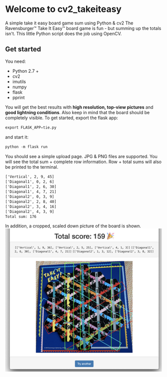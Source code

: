 # Welcome to cv2_takeiteasy
A simple take it easy board game sum using Python &amp; cv2
The Ravensburger&trade;  Take It Easy&trade; board game is fun - but summing up the totals isn't. This little Python script does the job using OpenCV.

## Get started
You need:
* Python 2.7 +
* cv2
* imutils
* numpy
* flask
* pprint

You will get the best results with **high resolution, top-view pictures** and **good lightning conditions**. Also keep in mind that the board should be completely visible. To get started, export the flask app:
```python
export FLASK_APP=tie.py
```
and start it:
```python
python -m flask run
```

You should see a simple upload page. JPG & PNG files are supported.
You will see the total sum + complete row information. Row + total sums will also be printed to the terminal. 

```
['Vertical', 2, 9, 45]
['Diagonal1', 0, 2, 6]
['Diagonal1', 2, 6, 30]
['Diagonal1', 4, 7, 21]
['Diagonal2', 0, 3, 9]
['Diagonal2', 2, 8, 40]
['Diagonal2', 3, 4, 16]
['Diagonal2', 4, 3, 9]
Total sum: 176
```
In addition, a cropped, scaled down picture of the board is shown.
![example output image](https://github.com/flojosch/cv2_takeiteasy/blob/master/examples/example_2.png)
